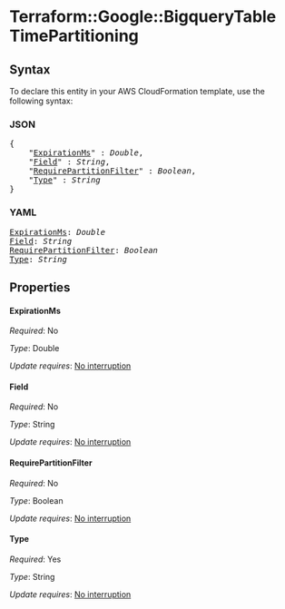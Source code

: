 # Terraform::Google::BigqueryTable TimePartitioning

## Syntax

To declare this entity in your AWS CloudFormation template, use the following syntax:

### JSON

<pre>
{
    "<a href="#expirationms" title="ExpirationMs">ExpirationMs</a>" : <i>Double</i>,
    "<a href="#field" title="Field">Field</a>" : <i>String</i>,
    "<a href="#requirepartitionfilter" title="RequirePartitionFilter">RequirePartitionFilter</a>" : <i>Boolean</i>,
    "<a href="#type" title="Type">Type</a>" : <i>String</i>
}
</pre>

### YAML

<pre>
<a href="#expirationms" title="ExpirationMs">ExpirationMs</a>: <i>Double</i>
<a href="#field" title="Field">Field</a>: <i>String</i>
<a href="#requirepartitionfilter" title="RequirePartitionFilter">RequirePartitionFilter</a>: <i>Boolean</i>
<a href="#type" title="Type">Type</a>: <i>String</i>
</pre>

## Properties

#### ExpirationMs

_Required_: No

_Type_: Double

_Update requires_: [No interruption](https://docs.aws.amazon.com/AWSCloudFormation/latest/UserGuide/using-cfn-updating-stacks-update-behaviors.html#update-no-interrupt)

#### Field

_Required_: No

_Type_: String

_Update requires_: [No interruption](https://docs.aws.amazon.com/AWSCloudFormation/latest/UserGuide/using-cfn-updating-stacks-update-behaviors.html#update-no-interrupt)

#### RequirePartitionFilter

_Required_: No

_Type_: Boolean

_Update requires_: [No interruption](https://docs.aws.amazon.com/AWSCloudFormation/latest/UserGuide/using-cfn-updating-stacks-update-behaviors.html#update-no-interrupt)

#### Type

_Required_: Yes

_Type_: String

_Update requires_: [No interruption](https://docs.aws.amazon.com/AWSCloudFormation/latest/UserGuide/using-cfn-updating-stacks-update-behaviors.html#update-no-interrupt)

